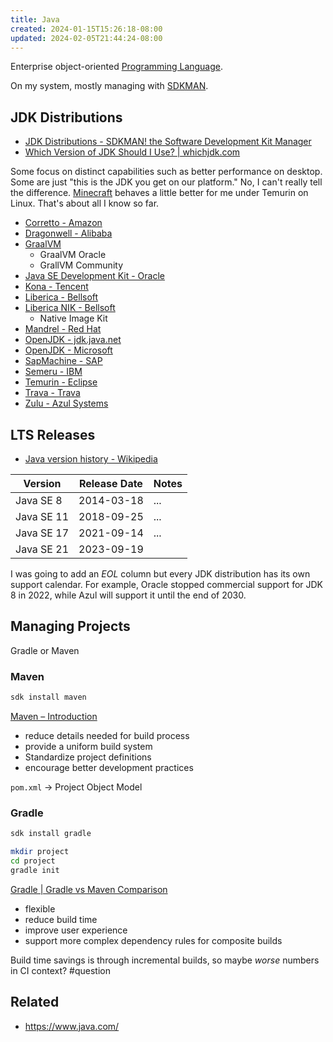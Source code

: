 ```yaml
---
title: Java
created: 2024-01-15T15:26:18-08:00
updated: 2024-02-05T21:44:24-08:00
---
```


Enterprise object-oriented [Programming Language](Programming%20Language.md).

On my system, mostly managing with [SDKMAN](SDKMAN.md).

## JDK Distributions

* [JDK Distributions - SDKMAN! the Software Development Kit Manager](https://sdkman.io/jdks)
* [Which Version of JDK Should I Use? | whichjdk.com](https://whichjdk.com)

Some focus on distinct capabilities such as better performance on desktop. Some are just "this is the JDK you get on our platform." No, I can't really tell the difference. [Minecraft](Minecraft.md) behaves a little better for me under Temurin on Linux. That's about all I know so far.

* [Corretto - Amazon](https://aws.amazon.com/corretto/?filtered-posts.sort-by=item.additionalFields.createdDate&filtered-posts.sort-order=desc)
* [Dragonwell - Alibaba](https://dragonwell-jdk.io/#/index)
* [GraalVM](https://www.graalvm.org)
  * GraalVM Oracle
  * GrallVM Community
* [Java SE Development Kit - Oracle](https://www.oracle.com/java/)
* [Kona - Tencent](https://github.com/Tencent/TencentKona-8)
* [Liberica - Bellsoft](https://bell-sw.com)
* [Liberica NIK - Bellsoft](https://bell-sw.com/liberica-native-image-kit/)
  * Native Image Kit
* [Mandrel - Red Hat](https://github.com/graalvm/mandrel)
* [OpenJDK - jdk.java.net](https://jdk.java.net)
* [OpenJDK - Microsoft](https://www.microsoft.com/openjdk)
* [SapMachine - SAP](https://sap.github.io/SapMachine/)
* [Semeru - IBM](https://developer.ibm.com/languages/java/semeru-runtimes/)
* [Temurin - Eclipse](https://projects.eclipse.org/projects/adoptium.temurin)
* [Trava - Trava](https://github.com/TravaOpenJDK/trava-jdk-11-dcevm)
* [Zulu - Azul Systems](https://www.azul.com/downloads/?package=jdk#zulu)

## LTS Releases

* [Java version history - Wikipedia](https://en.wikipedia.org/wiki/Java_version_history)

|Version|Release Date|Notes|
|-------|------------|-----|
|Java SE 8|2014-03-18|...|
|Java SE 11|2018-09-25|...|
|Java SE 17|2021-09-14|...|
|Java SE 21|2023-09-19||

I was going to add an *EOL* column but every JDK distribution has its own support calendar. For example, Oracle stopped commercial support for JDK 8 in 2022, while Azul will support it until the end of 2030.

## Managing Projects

Gradle or Maven

### Maven

````sh
sdk install maven
````

[Maven – Introduction](https://maven.apache.org/what-is-maven.html)

* reduce details needed for build process
* provide a uniform build system
* Standardize project definitions
* encourage better development practices

`pom.xml` → Project Object Model

### Gradle

````sh
sdk install gradle
````

````sh
mkdir project
cd project
gradle init
````

[Gradle | Gradle vs Maven Comparison](https://gradle.org/maven-vs-gradle/)

* flexible
* reduce build time
* improve user experience
* support more complex dependency rules for composite builds

Build time savings is through incremental builds, so maybe *worse* numbers in CI context? #question

## Related

* https://www.java.com/
